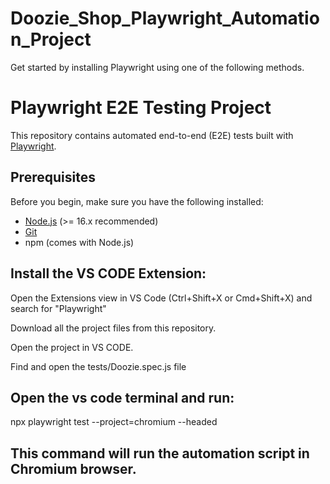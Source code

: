 # Doozie_Shop_Playwright_Automation_Project

Get started by installing Playwright using one of the following methods.


# Playwright E2E Testing Project

This repository contains automated end-to-end (E2E) tests built with [Playwright](https://playwright.dev/).  

## Prerequisites

Before you begin, make sure you have the following installed:

- [Node.js](https://nodejs.org/) (>= 16.x recommended)
- [Git](https://git-scm.com/)
- npm (comes with Node.js)


## Install the VS CODE Extension: 
Open the Extensions view in VS Code (Ctrl+Shift+X or Cmd+Shift+X) and search for "Playwright"

Download all the project files from this repository.

Open the project in VS CODE.

Find and open the tests/Doozie.spec.js file

## Open the vs code terminal and run:
npx playwright test --project=chromium --headed

## This command will run the automation script in Chromium browser.










